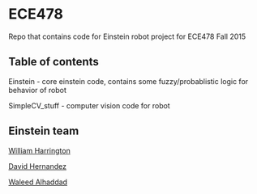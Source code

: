 # ECE478

Repo that contains code for Einstein robot project for ECE478 Fall 2015

## Table of contents

Einstein - core einstein code, contains some fuzzy/probablistic logic for behavior of robot

SimpleCV_stuff - computer vision code for robot

## Einstein team

[William Harrington](mailto:wrh2@pdx.edu)

[David Hernandez](mailto:dhern2@pdx.edu)

[Waleed Alhaddad](mailto:alhad@pdx.edu)
